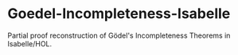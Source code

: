 # Goedel-Incompleteness-Isabelle

Partial proof reconstruction of Gödel's Incompleteness Theorems in Isabelle/HOL.
